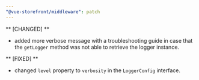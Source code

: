 ```yaml
---
"@vue-storefront/middleware": patch
---
```


** [CHANGED] **

- added more verbose message with a troubleshooting guide in case that the `getLogger` method was not able to retrieve the logger instance.

** [FIXED] **

- changed `level` property to `verbosity` in the `LoggerConfig` interface.
